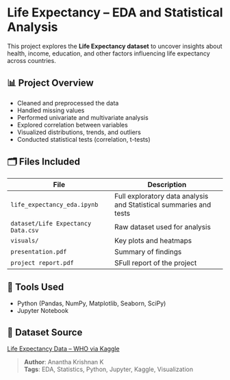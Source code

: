 # Life Expectancy – EDA and Statistical Analysis

This project explores the **Life Expectancy dataset** to uncover insights about health, income, education, and other factors influencing life expectancy across countries.

## 📊 Project Overview

- Cleaned and preprocessed the data
- Handled missing values
- Performed univariate and multivariate analysis
- Explored correlation between variables
- Visualized distributions, trends, and outliers
- Conducted statistical tests (correlation, t-tests)

## 🗂️ Files Included

| File | Description |
|------|-------------|
| `life_expectancy_eda.ipynb` | Full exploratory data analysis and Statistical summaries and tests |
| `dataset/Life Expectancy Data.csv` | Raw dataset used for analysis |
| `visuals/` | Key plots and heatmaps |
| `presentation.pdf` | Summary of findings |
| `project report.pdf` | SFull report of the project|

## 🧰 Tools Used
- Python (Pandas, NumPy, Matplotlib, Seaborn, SciPy)
- Jupyter Notebook

## 📌 Dataset Source
[Life Expectancy Data – WHO via Kaggle](https://www.kaggle.com/datasets/kumarajarshi/life-expectancy-who)

> **Author**: Anantha Krishnan K  
> **Tags**: EDA, Statistics, Python, Jupyter, Kaggle, Visualization
